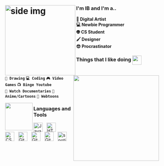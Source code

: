 
# <img src="https://media2.giphy.com/media/6O9uGfKwF7PmETtRfM/giphy.gif?cid=790b7611817b677221c4d69b08560f1d81aaa47303b6cb66&rid=giphy.gif&ct=s" align ="left" alt="side img" width="230" height="auto" />

### **I'm IB and I'm a..**

<img src="https://media0.giphy.com/media/REEjhR2dEzh9DkFtBC/giphy.gif?cid=790b76113a3e1493dca16d16dcb1860604b5bd5ab93c42e3&rid=giphy.gif&ct=s" align="right"  width ="280" height="auto" /> 

**🎨 Digital Artist** <br/>
**💻 Newbie Programmer** <br/> 
**👽 CS Student** <br/>
**🖌️ Designer** <br/>
**😎 Procrastinator**


### Things that I like doing <img src ="https://infosys.cebu.gov.ph/access/images/loginloader.gif" align ="center" width="30" height="auto" />

**`🎨 Drawing`** 
**`💻 Coding`**
**`🎮 Video Games`**
**`📺 Binge Youtube`** <br/> 
**`📼 Watch Documentaries`**
**`👺 Anime/Cartoons`**
**`📗 Webtoons`**


<img src="https://i.gifer.com/origin/51/51400a9b5b73916bc996914bcc6e4c4e.gif" align = "left" width="90" height="auto" />

### Languages and Tools 

<img align="left" alt="Java" width="30px" style="padding-right:10px;" src="https://cdn-icons-png.flaticon.com/512/311/311334.png"/>
<img align="left" alt="HTML" width="30px" style="padding-right:10px;" src="https://cdn-icons-png.flaticon.com/512/1199/1199118.png" />
<img align="left" alt="CSS" width="30px" style="padding-right:10px;" src="https://cdn-icons-png.flaticon.com/512/1199/1199113.png" />
<img align="left" alt="GitHub" width="30px" style="padding-right:10px;" src="https://cdn-icons-png.flaticon.com/512/779/779088.png" />
<img align="left" alt="GitHub" width="30px" style="padding-right:10px;" src="https://cdn-icons-png.flaticon.com/512/2496/2496696.png" />
<img align="left" alt="GitHub" width="30px" style="padding-right:10px;" src="https://cdn-icons-png.flaticon.com/512/2496/2496742.png" />

<a href="https://discord.com/users/274444265260580865"> <img align="left" alt="spotify" width="30px" style="padding-right:10px;" src="https://cdn-icons-png.flaticon.com/512/5968/5968756.png" /> </a>


<br />



#
